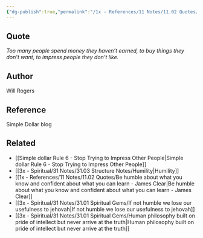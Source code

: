 ```yaml
---
{"dg-publish":true,"permalink":"/1x - References/11 Notes/11.02 Quotes/Too many spend money they havent earned to buy things they dont want to impress people they dont like - Will Rogers/","title":"Too many spend money they havent earned to buy things they dont want to impress people they dont like - Will Rogers","created":"2023-08-25T17:12:41.058+03:00","updated":"2024-02-14T20:18:36.883+03:00"}
---
```



## Quote

_Too many people spend money they haven’t earned, to buy things they don’t want, to impress people they don’t like._ 

## Author
Will Rogers

## Reference
Simple Dollar blog

## Related
- [[Simple dollar Rule 6 - Stop Trying to Impress Other People\|Simple dollar Rule 6 - Stop Trying to Impress Other People]]
- [[3x - Spiritual/31 Notes/31.03 Structure Notes/Humility\|Humility]]
- [[1x - References/11 Notes/11.02 Quotes/Be humble about what you know and confident about what you can learn - James Clear\|Be humble about what you know and confident about what you can learn - James Clear]]
- [[3x - Spiritual/31 Notes/31.01 Spiritual Gems/If not humble we lose our usefulness to jehovah\|If not humble we lose our usefulness to jehovah]]
- [[3x - Spiritual/31 Notes/31.01 Spiritual Gems/Human philosophy built on pride of intellect but never arrive at the truth\|Human philosophy built on pride of intellect but never arrive at the truth]]